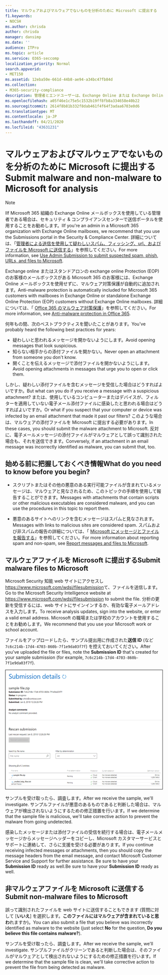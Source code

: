 ```yaml
---
title: マルウェアおよびマルウェアでないものを分析のために Microsoft に提出する
f1.keywords:
- NOCSH
ms.author: chrisda
author: chrisda
manager: dansimp
ms.date: ''
audience: ITPro
ms.topic: article
ms.service: O365-seccomp
localization_priority: Normal
search.appverid:
- MET150
ms.assetid: 12eba50e-661d-44b8-ae94-a34bc47fb84d
ms.collection:
- M365-security-compliance
description: 管理者とエンドユーザーは、Exchange Online または Exchange Online Protection で、検出されていないマルウェアまたはマルウェアの添付ファイルの送信について学ぶことができます。
ms.openlocfilehash: a05f46e1c75e5c1532b19ff8fb8a334658e40b22
ms.sourcegitcommit: 2614f8b81b332f8dab461f4f64f3adaa6703e0d6
ms.translationtype: MT
ms.contentlocale: ja-JP
ms.lasthandoff: 04/21/2020
ms.locfileid: "43631231"
---
```

# <a name="submit-malware-and-non-malware-to-microsoft-for-analysis"></a><span data-ttu-id="ed6f0-103">マルウェアおよびマルウェアでないものを分析のために Microsoft に提出する</span><span class="sxs-lookup"><span data-stu-id="ed6f0-103">Submit malware and non-malware to Microsoft for analysis</span></span>

> [!NOTE]
> <span data-ttu-id="ed6f0-104">IIf Microsoft 365 組織の Exchange Online メールボックスを使用している管理者である場合は、セキュリティ & コンプライアンスセンターで送信ポータルを使用することをお勧めします。</span><span class="sxs-lookup"><span data-stu-id="ed6f0-104">IIf you're an admin in a Microsoft 365 organization with Exchange Online mailboxes, we recommend that you use the Submissions portal in the Security & Compliance Center.</span></span> <span data-ttu-id="ed6f0-105">詳細については、「[管理者による送信を使用して疑わしいスパム、フィッシング、url、およびファイルを Microsoft に送信する](admin-submission.md)」を参照してください。</span><span class="sxs-lookup"><span data-stu-id="ed6f0-105">For more information, see [Use Admin Submission to submit suspected spam, phish, URLs, and files to Microsoft](admin-submission.md).</span></span>

<span data-ttu-id="ed6f0-106">Exchange online またはスタンドアロンの exchange online Protection (EOP) のお客様のメールボックスがある Microsoft 365 のお客様には、Exchange Online メールボックスを使用せずに、マルウェア対策保護が自動的に追加されます。</span><span class="sxs-lookup"><span data-stu-id="ed6f0-106">Anti-malware protection is automatically included for Microsoft 365 customers with mailboxes in Exchange Online or standalone Exchange Online Protection (EOP) customers without Exchange Online mailboxes.</span></span> <span data-ttu-id="ed6f0-107">詳細については、「 [Office 365 のマルウェア対策保護](anti-malware-protection.md)」を参照してください。</span><span class="sxs-lookup"><span data-stu-id="ed6f0-107">For more information, see [Anti-malware protection in Office 365](anti-malware-protection.md).</span></span>

<span data-ttu-id="ed6f0-108">何年もの間、次のベストプラクティスを聞いたことがあります。</span><span class="sxs-lookup"><span data-stu-id="ed6f0-108">You've probably heard the following best practices for years:</span></span>

- <span data-ttu-id="ed6f0-109">疑わしいと思われるメッセージを開かないようにします。</span><span class="sxs-lookup"><span data-stu-id="ed6f0-109">Avoid opening messages that look suspicious.</span></span>
- <span data-ttu-id="ed6f0-110">知らない相手からの添付ファイルを開かない。</span><span class="sxs-lookup"><span data-stu-id="ed6f0-110">Never open an attachment from someone you don't know.</span></span>
- <span data-ttu-id="ed6f0-111">開くことを伝えるメッセージで添付ファイルを開かないようにします。</span><span class="sxs-lookup"><span data-stu-id="ed6f0-111">Avoid opening attachments in messages that urge you to open or click them.</span></span>

<span data-ttu-id="ed6f0-112">しかし、疑わしい添付ファイルを含むメッセージを受信した場合はどうすればよいですか。</span><span class="sxs-lookup"><span data-stu-id="ed6f0-112">But what can you do if you receive a message with a suspicious attachment?</span></span> <span data-ttu-id="ed6f0-113">または、使用しているコンピューターまたはデバイスが、フィルターを適用していない電子メール添付ファイルに感染したと思われる場合はどうすればよいですか。</span><span class="sxs-lookup"><span data-stu-id="ed6f0-113">Or what if you suspect that your computer or device was infected by an email attachment that made it past our filters?</span></span> <span data-ttu-id="ed6f0-114">このような場合は、マルウェアの添付ファイルを Microsoft に提出する必要があります。</span><span class="sxs-lookup"><span data-stu-id="ed6f0-114">In these cases, you should submit the malware attachment to Microsoft.</span></span> <span data-ttu-id="ed6f0-115">反対に、電子メールメッセージの添付ファイルがマルウェアとして誤って識別された場合も、それを送信できます。</span><span class="sxs-lookup"><span data-stu-id="ed6f0-115">Conversely, if an attachment in an email message was incorrectly identified as malware, you can submit that, too.</span></span>

## <a name="what-do-you-need-to-know-before-you-begin"></a><span data-ttu-id="ed6f0-116">始める前に把握しておくべき情報</span><span class="sxs-lookup"><span data-stu-id="ed6f0-116">What do you need to know before you begin?</span></span>

- <span data-ttu-id="ed6f0-117">スクリプトまたはその他の悪意のある実行可能ファイルが含まれているメッセージは、マルウェアと見なされるため、このトピックの手順を使用して報告することができます。</span><span class="sxs-lookup"><span data-stu-id="ed6f0-117">Messages with attachments that contain scripts or other malicious executables are considered malware, and you can use the procedures in this topic to report them.</span></span>

- <span data-ttu-id="ed6f0-118">悪意のあるサイトへのリンクを含むメッセージはスパムと見なされます。</span><span class="sxs-lookup"><span data-stu-id="ed6f0-118">Messages with links to malicious sites are considered spam.</span></span> <span data-ttu-id="ed6f0-119">スパムおよび非スパムの報告の詳細については、「 [Microsoft にメッセージとファイルを報告する](report-junk-email-messages-to-microsoft.md)」を参照してください。</span><span class="sxs-lookup"><span data-stu-id="ed6f0-119">For more information about reporting spam and non-spam, see [Report messages and files to Microsoft](report-junk-email-messages-to-microsoft.md).</span></span>

## <a name="submit-malware-files-to-microsoft"></a><span data-ttu-id="ed6f0-120">マルウェアファイルを Microsoft に提出する</span><span class="sxs-lookup"><span data-stu-id="ed6f0-120">Submit malware files to Microsoft</span></span>

<span data-ttu-id="ed6f0-121">Microsoft Security 知能 web サイトにアクセスし<https://www.microsoft.com/wdsi/filesubmission>て、ファイルを送信します。</span><span class="sxs-lookup"><span data-stu-id="ed6f0-121">Go to the Microsoft Security Intelligence website at <https://www.microsoft.com/wdsi/filesubmission> to submit the file.</span></span> <span data-ttu-id="ed6f0-122">分析の更新を受信するには、web サイトにサインインするか、有効な電子メールアドレスを入力します。</span><span class="sxs-lookup"><span data-stu-id="ed6f0-122">To receive analysis updates, sign into the website, or enter a valid email address.</span></span> <span data-ttu-id="ed6f0-123">Microsoft の職場または学校のアカウントを使用することをお勧めします。</span><span class="sxs-lookup"><span data-stu-id="ed6f0-123">We recommend that you use your Microsoft work or school account.</span></span>

<span data-ttu-id="ed6f0-124">ファイルをアップロードしたら、サンプル提出用に作成された**送信 ID** (など`7c6c214b-17d4-4703-860b-7f1e9da03f7f`) を控えておいてください。</span><span class="sxs-lookup"><span data-stu-id="ed6f0-124">After you've uploaded the file or files, note the **Submission ID** that's created for your sample submission (for example, `7c6c214b-17d4-4703-860b-7f1e9da03f7f`).</span></span>

![Windows Defender Security Intelligence の Web サイトでの送信の詳細](../../media/EOP-Malware-Protection-Center.png)

<span data-ttu-id="ed6f0-126">サンプルを受け取ったら、調査します。</span><span class="sxs-lookup"><span data-stu-id="ed6f0-126">After we receive the sample, we'll investigate.</span></span> <span data-ttu-id="ed6f0-127">サンプルファイルが悪意のあるものであると判断した場合は、マルウェアが検出されないようにするための修正措置を行います。</span><span class="sxs-lookup"><span data-stu-id="ed6f0-127">If we determine that the sample file is malicious, we'll take corrective action to prevent the malware from going undetected.</span></span>

<span data-ttu-id="ed6f0-128">感染したメッセージまたは添付ファイルの受信を続行する場合は、電子メールメッセージからメッセージヘッダーをコピーし、Microsoft カスタマーサービスとサポートに連絡して、さらに支援を受ける必要があります。</span><span class="sxs-lookup"><span data-stu-id="ed6f0-128">If you continue receiving infected messages or attachments, then you should copy the message headers from the email message, and contact Microsoft Customer Service and Support for further assistance.</span></span> <span data-ttu-id="ed6f0-129">Be sure to have your **Submission ID** ready as well.</span><span class="sxs-lookup"><span data-stu-id="ed6f0-129">Be sure to have your **Submission ID** ready as well.</span></span>

## <a name="submit-non-malware-files-to-microsoft"></a><span data-ttu-id="ed6f0-130">非マルウェアファイルを Microsoft に送信する</span><span class="sxs-lookup"><span data-stu-id="ed6f0-130">Submit non-malware files to Microsoft</span></span>

<span data-ttu-id="ed6f0-131">誤って識別されたファイルを web サイトに送信することもできます (質問に対して [**いいえ**] を選択します。**このファイルにはマルウェアが含まれていると思わ**れますか)。</span><span class="sxs-lookup"><span data-stu-id="ed6f0-131">You can also submit a file that you believe was incorrectly identified as malware to the website (just select **No** for the question, **Do you believe this file contains malware?**).</span></span>

<span data-ttu-id="ed6f0-132">サンプルを受け取ったら、調査します。</span><span class="sxs-lookup"><span data-stu-id="ed6f0-132">After we receive the sample, we'll investigate.</span></span> <span data-ttu-id="ed6f0-133">サンプルファイルがクリーンであると判断した場合は、そのファイルがマルウェアとして検出されないようにするための修正措置を行います。</span><span class="sxs-lookup"><span data-stu-id="ed6f0-133">If we determine that the sample file is clean, we'll take corrective action to prevent the file from being detected as malware.</span></span>
